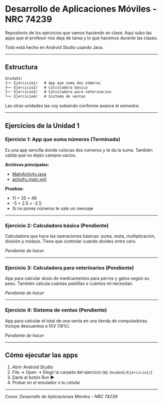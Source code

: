 # Desarrollo de Aplicaciones Móviles - NRC 74239

Repositorio de los ejercicios que vamos haciendo en clase. Aquí subo las apps que el profesor nos deja de tarea y lo que hacemos durante las clases.

Todo está hecho en Android Studio usando Java.

---

## Estructura

``` md
Unidad1/
├── Ejercicio1/   # App que suma dos números
├── Ejercicio2/   # Calculadora básica
├── Ejercicio3/   # Calculadora para veterinarios
└── Ejercicio4/   # Sistema de ventas
```

Las otras unidades las voy subiendo conforme avance el semestre.

---

## Ejercicios de la Unidad 1

### Ejercicio 1: App que suma números (Terminado)

Es una app sencilla donde colocas dos números y te da la suma. También valida que no dejes campos vacíos.

**Archivos principales:**
- [MainActivity.java](Unidad1/Ejercicio1/app/src/main/java/com/ewme/sumatoriadenumeros/MainActivity.java)
- [activity_main.xml](Unidad1/Ejercicio1/app/src/main/res/layout/activity_main.xml)

**Pruebas:**
- 11 + 35 = 46
- -5 + 2.5 = -2.5
- Si no pones números te sale un mensaje

---

### Ejercicio 2: Calculadora básica (Pendiente)

Calculadora que hace las operaciones básicas: suma, resta, multiplicación, división y módulo. Tiene que controlar cuando divides entre cero.

*Pendiente de hacer*

---

### Ejercicio 3: Calculadora para veterinarios (Pendiente)

App para calcular dosis de medicamentos para perros y gatos según su peso. También calcula cuántas pastillas o cuántos ml necesitan.

*Pendiente de hacer*

---

### Ejercicio 4: Sistema de ventas (Pendiente)

App para calcular el total de una venta en una tienda de computadoras. Incluye descuentos e IGV (18%).

*Pendiente de hacer*

---

## Cómo ejecutar las apps

1. Abrir Android Studio
2. File → Open → Elegir la carpeta del ejercicio (ej: `Unidad1/Ejercicio1/`)
3. Darle al botón Run ▶️
4. Probar en el emulador o tu celular

---

*Curso: Desarrollo de Aplicaciones Móviles - NRC 74239*